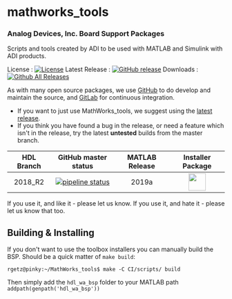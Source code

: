 # mathworks_tools
### Analog Devices, Inc. Board Support Packages

Scripts and tools created by ADI to be used with MATLAB and Simulink with ADI products.

License : [![License](https://img.shields.io/badge/license-LGPL2-blue.svg)](https://github.com/analogdevicesinc/MathWorks_tools/blob/master/COPYING.txt)
Latest Release : [![GitHub release](https://img.shields.io/github/release/analogdevicesinc/MathWorks_tools.svg)](https://github.com/analogdevicesinc/MathWorks_tools/releases/latest)
Downloads :  [![Github All Releases](https://img.shields.io/github/downloads/analogdevicesinc/MathWorks_tools/total.svg)](https://github.com/analogdevicesinc/MathWorks_tools/releases/latest)

As with many open source packages, we use [GitHub](https://github.com/analogdevicesinc/MathWorks_tools) to do develop and maintain the source, and [GitLab](https://GitLab.com/) for continuous integration.
  - If you want to just use MathWorks_tools, we suggest using the [latest release](https://github.com/analogdevicesinc/MathWorks_tools/releases/latest).
  - If you think you have found a bug in the release, or need a feature which isn't in the release, try the latest **untested** builds from the master branch.

| HDL Branch        | GitHub master status  | MATLAB Release |  Installer Package  |
|:-----------------------:|:---------------------:|:-------:|:-------------------:|
| 2018_R2                 | [![pipeline status](https://gitlab.com/tfcollins/MathWorks_tools/badges/master/pipeline.svg)](https://gitlab.com/tfcollins/MathWorks_tools/commits/master) | 2019a | <a href="https://gitlab.com/tfcollins/MathWorks_tools/-/jobs/artifacts/master/download?job=deploy"><img src="https://upload.wikimedia.org/wikipedia/commons/2/21/Matlab_Logo.png" data-canonical-src="https://upload.wikimedia.org/wikipedia/commons/2/21/Matlab_Logo.png" height="40" /></a>|

If you use it, and like it - please let us know. If you use it, and hate it - please let us know that too.


## Building & Installing

If you don't want to use the toolbox installers you can manually build the BSP. Should be a quick matter of `make build`:

```
rgetz@pinky:~/MathWorks_tools$ make -C CI/scripts/ build 
```

Then simply add the `hdl_wa_bsp` folder to your MATLAB path `addpath(genpath('hdl_wa_bsp'))`

